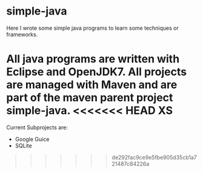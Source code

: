 simple-java
===========

Here I wrote some simple java programs to learn some techniques or frameworks.

All java programs are written with Eclipse and OpenJDK7.
All projects are managed with Maven and are part of the 
maven parent project simple-java.
<<<<<<< HEAD
XS
=======

Current Subprojects are:
* Google Guice
* SQLite
>>>>>>> de292fac9ce9e5fbe905d35cb1a721487c84226a
